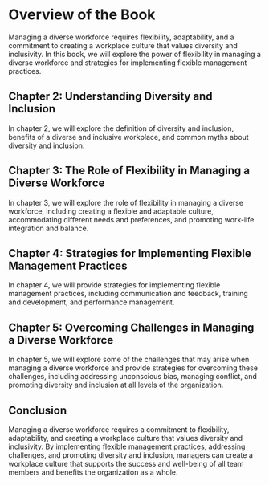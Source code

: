 # Overview of the Book

Managing a diverse workforce requires flexibility, adaptability, and a commitment to creating a workplace culture that values diversity and inclusivity. In this book, we will explore the power of flexibility in managing a diverse workforce and strategies for implementing flexible management practices.

Chapter 2: Understanding Diversity and Inclusion
------------------------------------------------

In chapter 2, we will explore the definition of diversity and inclusion, benefits of a diverse and inclusive workplace, and common myths about diversity and inclusion.

Chapter 3: The Role of Flexibility in Managing a Diverse Workforce
------------------------------------------------------------------

In chapter 3, we will explore the role of flexibility in managing a diverse workforce, including creating a flexible and adaptable culture, accommodating different needs and preferences, and promoting work-life integration and balance.

Chapter 4: Strategies for Implementing Flexible Management Practices
--------------------------------------------------------------------

In chapter 4, we will provide strategies for implementing flexible management practices, including communication and feedback, training and development, and performance management.

Chapter 5: Overcoming Challenges in Managing a Diverse Workforce
----------------------------------------------------------------

In chapter 5, we will explore some of the challenges that may arise when managing a diverse workforce and provide strategies for overcoming these challenges, including addressing unconscious bias, managing conflict, and promoting diversity and inclusion at all levels of the organization.

Conclusion
----------

Managing a diverse workforce requires a commitment to flexibility, adaptability, and creating a workplace culture that values diversity and inclusivity. By implementing flexible management practices, addressing challenges, and promoting diversity and inclusion, managers can create a workplace culture that supports the success and well-being of all team members and benefits the organization as a whole.
